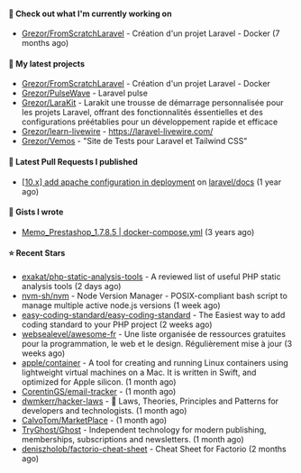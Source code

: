 #### 👷 Check out what I'm currently working on

- [Grezor/FromScratchLaravel](https://github.com/Grezor/FromScratchLaravel) - Création d&#39;un projet Laravel - Docker (7 months ago)

#### 🌱 My latest projects

- [Grezor/FromScratchLaravel](https://github.com/Grezor/FromScratchLaravel) - Création d&#39;un projet Laravel - Docker
- [Grezor/PulseWave](https://github.com/Grezor/PulseWave) - Laravel pulse
- [Grezor/LaraKit](https://github.com/Grezor/LaraKit) - Larakit une trousse de démarrage personnalisée pour les projets Laravel, offrant des fonctionnalités éssentielles et des configurations préétablies pour un développement rapide et efficace
- [Grezor/learn-livewire](https://github.com/Grezor/learn-livewire) - https://laravel-livewire.com/
- [Grezor/Vemos](https://github.com/Grezor/Vemos) - &#34;Site de Tests pour Laravel et Tailwind CSS&#34;

#### 🔨 Latest Pull Requests I published

- [[10.x] add apache configuration in deployment](https://github.com/laravel/docs/pull/9349) on [laravel/docs](https://github.com/laravel/docs) (1 year ago)

#### 📓 Gists I wrote

- [Memo_Prestashop_1.7.8.5 | docker-compose.yml](https://gist.github.com/eb78b378ed9f40780dc077b361ead337) (3 years ago)

#### ⭐ Recent Stars

- [exakat/php-static-analysis-tools](https://github.com/exakat/php-static-analysis-tools) - A reviewed list of useful PHP static analysis tools (2 days ago)
- [nvm-sh/nvm](https://github.com/nvm-sh/nvm) - Node Version Manager - POSIX-compliant bash script to manage multiple active node.js versions (1 week ago)
- [easy-coding-standard/easy-coding-standard](https://github.com/easy-coding-standard/easy-coding-standard) - The Easiest way to add coding standard to your PHP project (2 weeks ago)
- [websealevel/awesome-fr](https://github.com/websealevel/awesome-fr) - Une liste organisée de ressources gratuites pour la programmation, le web et le design. Régulièrement mise à jour (3 weeks ago)
- [apple/container](https://github.com/apple/container) - A tool for creating and running Linux containers using lightweight virtual machines on a Mac. It is written in Swift, and optimized for Apple silicon.  (1 month ago)
- [CorentinGS/email-tracker](https://github.com/CorentinGS/email-tracker) -  (1 month ago)
- [dwmkerr/hacker-laws](https://github.com/dwmkerr/hacker-laws) - 🧠 Laws, Theories, Principles and Patterns for developers and technologists. (1 month ago)
- [CalvoTom/MarketPlace](https://github.com/CalvoTom/MarketPlace) -  (1 month ago)
- [TryGhost/Ghost](https://github.com/TryGhost/Ghost) - Independent technology for modern publishing, memberships, subscriptions and newsletters. (1 month ago)
- [deniszholob/factorio-cheat-sheet](https://github.com/deniszholob/factorio-cheat-sheet) - Cheat Sheet for Factorio (2 months ago)
